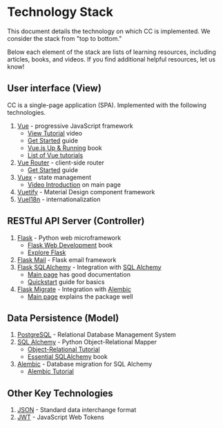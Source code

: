 # Technology Stack

This document details the technology on which CC is implemented.
We consider the stack from "top to bottom."

Below each element of the stack are lists of learning resources,
including articles, books, and videos.
If you find additional helpful resources,
let us know!

## User interface (View)

CC is a single-page application (SPA).
Implemented with the following technologies.

1. [Vue](https://vuejs.org/) - progressive JavaScript framework
    - [View Tutorial](https://youtu.be/78tNYZUS-ps) video
    - [Get Started](https://vuejs.org/v2/guide/) guide
    - [Vue.js Up & Running](https://www.safaribooksonline.com/library/view/vuejs-up-and/9781491997239/) book
    - [List of Vue tutorials](https://madewithvuejs.com/tutorials)
1. [Vue Router](https://router.vuejs.org/) - client-side router
    - [Get Started](https://router.vuejs.org/guide/) guide
1. [Vuex](https://vuex.vuejs.org/) - state management
    - [Video Introduction](https://vuex.vuejs.org/) on main page
1. [Vuetify](https://vuetifyjs.com/en/) - Material Design component framework
1. [VueI18n](https://kazupon.github.io/vue-i18n/) - internationalization

## RESTful API Server (Controller)

1. [Flask](http://flask.pocoo.org/) - Python web microframework
    - [Flask Web Development](https://www.safaribooksonline.com/library/view/flask-web-development/9781491991725/) book
    - [Explore Flask](http://exploreflask.com/)
1. [Flask Mail](https://pythonhosted.org/Flask-Mail/) - Flask email framework
1. [Flask SQLAlchemy](http://flask-sqlalchemy.pocoo.org/) - Integration with [SQL Alchemy](https://www.sqlalchemy.org/)
    - [Main page](http://flask-sqlalchemy.pocoo.org/) has good documentation
    - [Quickstart](http://flask-sqlalchemy.pocoo.org/2.3/quickstart/) guide for basics
1. [Flask Migrate](https://flask-migrate.readthedocs.io) - Integration with [Alembic](https://alembic.sqlalchemy.org/)
    - [Main page]((https://flask-migrate.readthedocs.io)) explains the package well 

## Data Persistence (Model)

1. [PostgreSQL](https://www.postgresql.org/) - Relational Database Management System
1. [SQL Alchemy](https://www.sqlalchemy.org/) - Python Object-Relational Mapper
    - [Object-Relational Tutorial](https://docs.sqlalchemy.org/en/latest/orm/tutorial.html)
    - [Essential SQLAlchemy](https://www.safaribooksonline.com/library/view/essential-sqlalchemy-2nd/9781491916544/) book
1. [Alembic](https://alembic.sqlalchemy.org/) - Database migration for SQL Alchemy
    - [Alembic Tutorial](https://alembic.sqlalchemy.org/en/latest/tutorial.html)

## Other Key Technologies

1. [JSON](http://json.org/) - Standard data interchange format
1. [JWT](https://jwt.io/) - JavaScript Web Tokens
